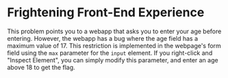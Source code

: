 # Frightening Front-End Experience
This problem points you to a webapp that asks you to enter your age before entering. However, the
webapp has a bug where the age field has a maximum value of 17. This restriction is implemented in
the webpage's form field using the `max` parameter for the `input` element. If you right-click and
"Inspect Element", you can simply modify this parameter, and enter an age above 18 to get the flag.

